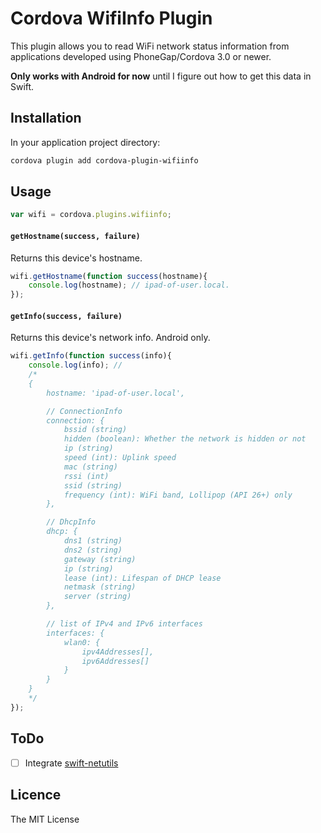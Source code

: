 # Cordova WifiInfo Plugin

This plugin allows you to read WiFi network status information from applications developed using PhoneGap/Cordova 3.0 or newer.

**Only works with Android for now** until I figure out how to get this data in Swift.

## Installation

In your application project directory:

```bash
cordova plugin add cordova-plugin-wifiinfo
```

## Usage ##

```javascript
var wifi = cordova.plugins.wifiinfo;
```

#### `getHostname(success, failure)`
Returns this device's hostname.

```javascript
wifi.getHostname(function success(hostname){
    console.log(hostname); // ipad-of-user.local.
});
```

#### `getInfo(success, failure)`
Returns this device's network info. Android only.

```javascript
wifi.getInfo(function success(info){
    console.log(info); //
    /*
    {
        hostname: 'ipad-of-user.local',

        // ConnectionInfo
        connection: {
            bssid (string)
            hidden (boolean): Whether the network is hidden or not
            ip (string)
            speed (int): Uplink speed
            mac (string)
            rssi (int)
            ssid (string)
            frequency (int): WiFi band, Lollipop (API 26+) only
        },

        // DhcpInfo
        dhcp: {
            dns1 (string)
            dns2 (string)
            gateway (string)
            ip (string)
            lease (int): Lifespan of DHCP lease
            netmask (string)
            server (string)
        },

        // list of IPv4 and IPv6 interfaces
        interfaces: {
            wlan0: {
                ipv4Addresses[],
                ipv6Addresses[]
            }
        }
    }
    */
});
```

## ToDo

- [ ] Integrate [swift-netutils](https://github.com/svdo/swift-netutils)

## Licence ##

The MIT License
